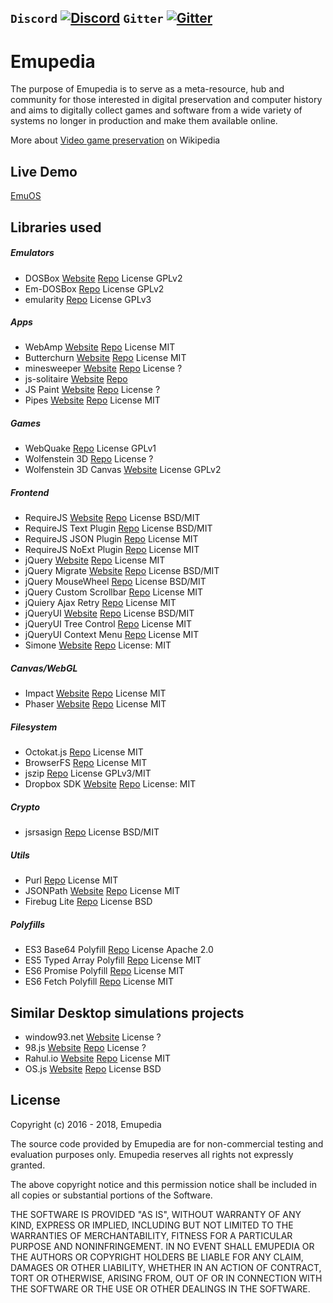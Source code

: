 `Discord` [![Discord](https://img.shields.io/discord/510149138491506688.svg)](https://discord.gg/nAXSsRJ)
`Gitter` [![Gitter](https://img.shields.io/gitter/room/nwjs/nw.js.svg)](https://gitter.im/Emupedia/Lobby)
---

# Emupedia

The purpose of Emupedia is to serve as a meta-resource, hub and community for those interested in digital preservation and computer history and aims to digitally collect games and software from a wide variety of systems no longer in production and make them available online.

More about [Video game preservation](https://en.wikipedia.org/wiki/Video_game_preservation) on Wikipedia

## Live Demo

[EmuOS](https://emupedia.net/beta/emuos)

## Libraries used

##### Emulators

* DOSBox [Website](https://www.dosbox.com/) [Repo](https://sourceforge.net/projects/dosbox) License GPLv2
* Em-DOSBox [Repo](https://github.com/dreamlayers/em-dosbox) License GPLv2
* emularity [Repo](https://github.com/db48x/emularity) License GPLv3

##### Apps

* WebAmp [Website](https://webamp.org/) [Repo](https://github.com/captbaritone/webamp) License MIT
* Butterchurn [Website](https://butterchurnviz.com/) [Repo](https://github.com/jberg/butterchurn) License MIT
* minesweeper [Website](http://jonziebell.com/minesweeper) [Repo](https://github.com/ziebelje/minesweeper) License ?
* js-solitaire [Website](http://radovanjanjic.com/js-solitaire/) [Repo](https://github.com/uzi88/js-solitaire) 
* JS Paint [Website](https://jspaint.app/) [Repo](https://github.com/1j01/jspaint) License ?
* Pipes [Website](https://1j01.github.io/pipes/) [Repo](https://github.com/1j01/pipes) License MIT

##### Games

* WebQuake [Repo](https://github.com/Triang3l/WebQuake) License GPLv1
* Wolfenstein 3D [Repo](https://github.com/loadx/html5-wolfenstein3D) License ?
* Wolfenstein 3D Canvas [Website](http://users.atw.hu/wolf3d) License GPLv2

##### Frontend

* RequireJS [Website](https://requirejs.org) [Repo](https://github.com/requirejs/requirejs) License BSD/MIT
* RequireJS Text Plugin [Repo](https://github.com/requirejs/text) License BSD/MIT
* RequireJS JSON Plugin [Repo](https://github.com/millermedeiros/requirejs-plugins) License MIT
* RequireJS NoExt Plugin [Repo](https://github.com/millermedeiros/requirejs-plugins) License MIT
* jQuery [Website](https://jquery.com) [Repo](https://github.com/jquery/jquery) License MIT
* jQuery Migrate [Website](https://jquery.com/upgrade-guide/3.0/#jquery-migrate-plugin) [Repo](https://github.com/jquery/jquery-migrate) License BSD/MIT
* jQuery MouseWheel [Repo](https://github.com/jquery/jquery-mousewheel) License BSD/MIT
* jQuery Custom Scrollbar [Repo](https://github.com/malihu/malihu-custom-scrollbar-plugin) License MIT
* jQuiery Ajax Retry [Repo](https://github.com/johnkpaul/jquery-ajax-retry) License MIT
* jQueryUI [Website](https://jqueryui.com) [Repo](https://github.com/jquery/jquery-ui) License BSD/MIT
* jQueryUI Tree Control [Repo](https://github.com/tarunbatta/jqueryUiTreeControl) License MIT
* jQueryUI Context Menu [Repo](https://github.com/mar10/jquery-ui-contextmenu) License MIT
* Simone [Website](http://cezarykluczynski.github.io/simone/docs) [Repo](https://github.com/cezarykluczynski/simone) License: MIT

##### Canvas/WebGL

* Impact [Website](https://impactjs.com) [Repo](https://github.com/phoboslab/Impact) License MIT
* Phaser [Website](https://phaser.io) [Repo](https://github.com/photonstorm/phaser) License MIT

##### Filesystem

* Octokat.js [Repo](https://github.com/philschatz/octokat.js) License MIT
* BrowserFS [Repo](https://github.com/jvilk/BrowserFS) License MIT
* jszip [Repo](https://github.com/Stuk/jszip) License GPLv3/MIT
* Dropbox SDK [Website](https://www.dropbox.com) [Repo](https://github.com/dropbox/dropbox-sdk-js) License: MIT

##### Crypto

* jsrsasign [Repo](https://github.com/kjur/jsrsasign) License BSD/MIT

##### Utils

* Purl [Repo](https://github.com/allmarkedup/purl) License MIT
* JSONPath [Website](https://goessner.net/articles/JsonPath/) [Repo](https://code.google.com/archive/p/jsonpath) License MIT
* Firebug Lite [Repo](https://github.com/firebug/firebug-lite) License BSD

##### Polyfills

* ES3 Base64 Polyfill [Repo](https://github.com/davidchambers/Base64.js) License Apache 2.0
* ES5 Typed Array Polyfill [Repo](https://github.com/inexorabletash/polyfill) License MIT
* ES6 Promise Polyfill [Repo](https://github.com/stefanpenner/es6-promise) License MIT
* ES6 Fetch Polyfill [Repo](https://github.com/github/fetch) License MIT

## Similar Desktop simulations projects

* window93.net [Website](https://windows93.net) License ?
* 98.js [Website](https://98.js.org/) [Repo](https://github.com/1j01/98) License ?
* Rahul.io [Website](https://rahul.io) [Repo](https://github.com/lolstring/window98-html-css-js) License MIT
* OS.js [Website](https://www.os-js.org/) [Repo](https://github.com/os-js/OS.js) License BSD

## License

Copyright (c) 2016 - 2018, Emupedia

The source code provided by Emupedia are for non-commercial testing and evaluation
purposes only. Emupedia reserves all rights not expressly granted.

The above copyright notice and this permission notice shall be included in
all copies or substantial portions of the Software.

THE SOFTWARE IS PROVIDED "AS IS", WITHOUT WARRANTY OF ANY KIND, EXPRESS OR
IMPLIED, INCLUDING BUT NOT LIMITED TO THE WARRANTIES OF MERCHANTABILITY,
FITNESS FOR A PARTICULAR PURPOSE AND NONINFRINGEMENT. IN NO EVENT SHALL
EMUPEDIA OR THE AUTHORS OR COPYRIGHT HOLDERS BE LIABLE FOR ANY CLAIM,
DAMAGES OR OTHER LIABILITY, WHETHER IN AN ACTION OF CONTRACT, TORT OR
OTHERWISE, ARISING FROM, OUT OF OR IN CONNECTION WITH THE SOFTWARE OR
THE USE OR OTHER DEALINGS IN THE SOFTWARE.